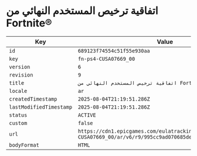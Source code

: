 # اتفاقية ترخيص المستخدم النهائي من Fortnite®

| Key | Value |
| --- | ----- |
| `id` | `689123f74554c51f55e930aa` |
| `key` | `fn-ps4-CUSA07669_00` |
| `version` | `6` |
| `revision` | `9` |
| `title` | `اتفاقية ترخيص المستخدم النهائي من Fortnite®` |
| `locale` | `ar` |
| `createdTimestamp` | `2025-08-04T21:19:51.286Z` |
| `lastModifiedTimestamp` | `2025-08-04T21:19:51.286Z` |
| `status` | `ACTIVE` |
| `custom` | `false` |
| `url` | `https://cdn1.epicgames.com/eulatracking-download/fn-ps4-CUSA07669_00/ar/v6/r9/995cc9ad070685deca98a3f40ffce72e.pdf` |
| `bodyFormat` | `HTML` |
